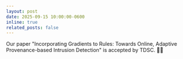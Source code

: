 ```yaml
---
layout: post
date: 2025-09-15 10:00:00-0600
inline: true
related_posts: false
---
```


Our paper "Incorporating Gradients to Rules: Towards Online, Adaptive Provenance-based Intrusion Detection" is accepted by TDSC. :tada::tada:
